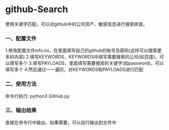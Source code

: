 # github-Search
使用关键字匹配，可以对github中的公司资产、敏感信息进行搜索排查。

### 一、配置文件
1.修改配置文件info.ini，在里面填写自己的github的账号及密码(这样可以搜索更多的内容)
2.填写KEYWORDS，KEYWORDS中填写需要搜索的公司(如百度)，可以填写多个
3.填写PAYLOADS，里面填写需要搜索的关键字(如password)，可以填写多个
4.然后通过一一遍历，对KEYWORDS和PAYLOADS进行匹配

### 二、使用方法
命令行执行:
python3 GitHub.py

### 三、输出结果
直接在命令行中输出，如果需要，可以自行输出到文件中
